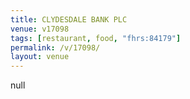 ```yaml
---
title: CLYDESDALE BANK PLC
venue: v17098
tags: [restaurant, food, "fhrs:84179"]
permalink: /v/17098/
layout: venue
---
```

null